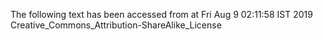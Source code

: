 The following text has been accessed from at Fri Aug 9 02:11:58 IST 2019
Creative_Commons_Attribution-ShareAlike_License
